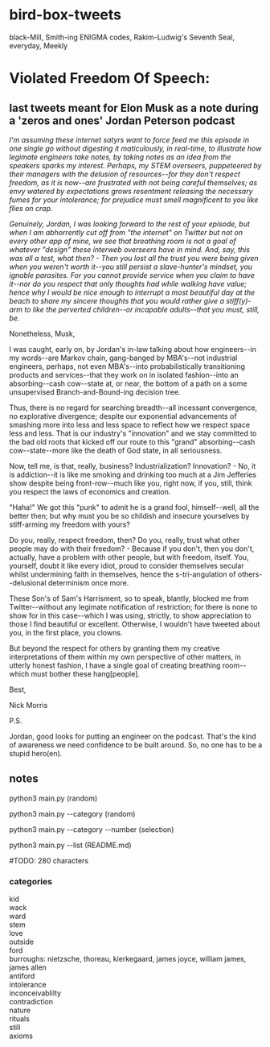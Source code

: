 # bird-box-tweets
black-Mill, Smith-ing ENIGMA codes, Rakim-Ludwig's Seventh Seal, everyday, Meekly

# Violated Freedom Of Speech:
## last tweets meant for Elon Musk as a note during a 'zeros and ones' Jordan Peterson podcast
*I'm assuming these internet satyrs want to force feed me this episode in one single go without digesting it maticulously, in real-time, to illustrate how legimate engineers take notes, by taking notes as an idea from the speakers sparks my interest. Perhaps, my STEM overseers, puppeteered by their managers with the delusion of resources--for they don't respect freedom, as it is now--are frustrated with not being careful themselves; as envy watered by expectations grows resentment releasing the necessary fumes for your intolerance; for prejudice must smell magnificent to you like flies on crap.*

*Genuinely, Jordan, I was looking forward to the rest of your episode, but when I am abhorrently cut off from "the internet" on Twitter but not on every other app of mine, we see that breathing room is not a goal of whatever "design" these interweb overseers have in mind. And, say, this was all a test, what then? - Then you lost all the trust you were being given when you weren't worth it--you still persist a slave-hunter's mindset, you ignoble parasites. For you cannot provide service when you claim to have it--nor do you respect that only thoughts had while walking have value; hence why I would be nice enough to interrupt a most beautiful day at the beach to share my sincere thoughts that you would rather give a stiff(y)-arm to like the perverted children--or incapable adults--that you must, still, be.*

Nonetheless, Musk,

I was caught, early on, by Jordan's in-law talking about how engineers--in my words--are Markov chain, gang-banged by MBA's--not industrial engineers, perhaps, not even MBA's--into probabilistically transitioning products and services--that they work on in isolated fashion--into an absorbing--cash cow--state at, or near, the bottom of a path on a some unsupervised Branch-and-Bound-ing decision tree. 

Thus, there is no regard for searching breadth--all incessant convergence, no explorative divergence; despite our exponential advancements of smashing more into less and less space to reflect how we respect space less and less. That is our industry's "innovation" and we stay committed to the bad old roots that kicked off our route to this "grand" absorbing--cash cow--state--more like the death of God state, in all seriousness.

Now, tell me, is that, really, business? Industrialization? Innovation? - No, it is addiction--it is like me smoking and drinking too much at a Jim Jefferies show despite being front-row--much like you, right now, if you, still, think you respect the laws of economics and creation. 

"Haha!" We got this "punk" to admit he is a grand fool, himself--well, all the better then; but why must you be so childish and insecure yourselves by stiff-arming my freedom with yours?

Do you, really, respect freedom, then? Do you, really, trust what other people may do with their freedom? - Because if you don't, then you don't, actually, have a problem with other people, but with freedom, itself. You, yourself, doubt it like every idiot, proud to consider themselves secular whilst undermining faith in themselves, hence the s-tri-angulation of others--delusional determinism once more. 

These Son's of Sam's Harrisment, so to speak, blantly, blocked me from Twitter--without any legimate notification of restriction; for there is none to show for in this case--which I was using, strictly, to show appreciation to those I find beautiful or excellent. Otherwise, I wouldn't have tweeted about you, in the first place, you clowns.

But beyond the respect for others by granting them my creative interpretations of them within my own perspective of other matters, in utterly honest fashion, I have a single goal of creating breathing room--which must bother these hang[people].

Best,

Nick Morris

P.S. 

Jordan, good looks for putting an engineer on the podcast. That's the kind of awareness we need confidence to be built around. So, no one has to be a stupid hero(en).
 
## notes
python3 main.py (random) 

python3 main.py --category (random)

python3 main.py --category --number (selection)

python3 main.py --list (README.md)

#TODO: 280 characters

### categories

kid  
wack  
ward  
stem  
love  
outside  
ford  
burroughs: nietzsche, thoreau, kierkegaard, james joyce, william james, james allen  
antiford  
intolerance  
inconceivablilty  
contradiction  
nature  
rituals  
still  
axioms  

